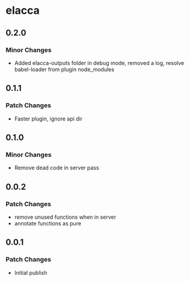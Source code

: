 # elacca

## 0.2.0

### Minor Changes

-   Added elacca-outputs folder in debug mode, removed a log, resolve babel-loader from plugin node_modules

## 0.1.1

### Patch Changes

-   Faster plugin, ignore api dir

## 0.1.0

### Minor Changes

-   Remove dead code in server pass

## 0.0.2

### Patch Changes

-   remove unused functions when in server
-   annotate functions as pure

## 0.0.1

### Patch Changes

-   Initial publish
